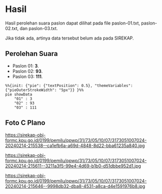 # Hasil

Hasil perolehan suara paslon dapat dilihat pada file paslon-01.txt, paslon-02.txt, dan paslon-03.txt.

Jika tidak ada, artinya data tersebut belum ada pada SIREKAP.

## Perolehan Suara

 * Paslon 01: **3**.
 * Paslon 02: **93**.
 * Paslon 03: **111**.

```mermaid
%%{init: {"pie": {"textPosition": 0.5}, "themeVariables": {"pieOuterStrokeWidth": "5px"}} }%%
pie showData
    "01" : 3
    "02" : 93
    "03" : 111
```
## Foto C Plano

https://sirekap-obj-formc.kpu.go.id/0199/pemilu/ppwp/31/73/05/10/07/3173051007024-20240214-215538--ca1efb6a-a69d-4848-8d22-bba61235a840.jpg

https://sirekap-obj-formc.kpu.go.id/0199/pemilu/ppwp/31/73/05/10/07/3173051007024-20240214-215611--3211a3f5-99e4-4d69-b1b0-d51dbbe952d1.jpg

https://sirekap-obj-formc.kpu.go.id/0199/pemilu/ppwp/31/73/05/10/07/3173051007024-20240214-215646--9998db32-dba8-4531-a8ca-d4e1591976b8.jpg

